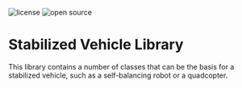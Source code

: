 ![license](https://img.shields.io/badge/license-MIT-green) ![open source](https://badgen.net/badge/open/source/blue?icon=github)

# Stabilized Vehicle Library

This library contains a number of classes that can be the basis for a stabilized vehicle, such as a self-balancing robot or a quadcopter.
